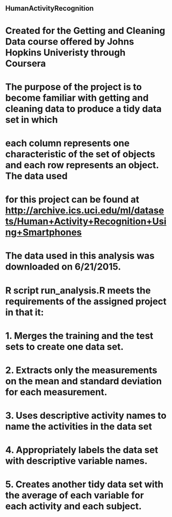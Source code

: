 ## HumanActivityRecognition
# Created for the Getting and Cleaning Data course offered by Johns Hopkins Univeristy through Coursera
#
# The purpose of the project is to become familiar with getting and cleaning data to produce a tidy data set in which
# each column represents one characteristic of the set of objects and each row represents an object. The data used
# for this project can be found at http://archive.ics.uci.edu/ml/datasets/Human+Activity+Recognition+Using+Smartphones 
# The data used in this analysis was downloaded on 6/21/2015. 
# 
# R script run_analysis.R meets the requirements of the assigned project in that it:
#       1. Merges the training and the test sets to create one data set.
#       2. Extracts only the measurements on the mean and standard deviation for each measurement. 
#       3. Uses descriptive activity names to name the activities in the data set
#       4. Appropriately labels the data set with descriptive variable names. 
#       5. Creates another tidy data set with the average of each variable for each activity and each subject.

